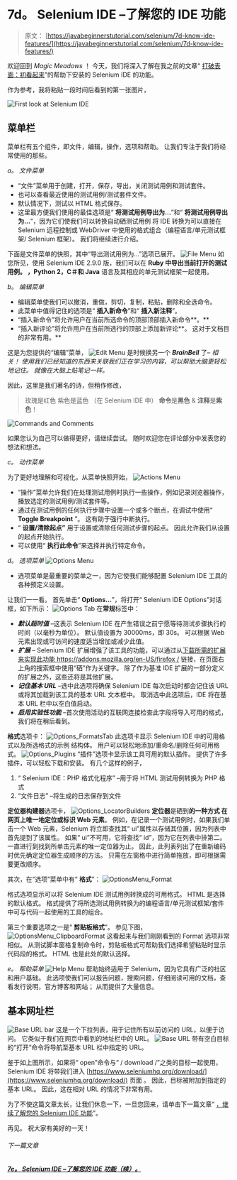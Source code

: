 # 7d。 Selenium IDE –了解您的 IDE 功能

> 原文： [https://javabeginnerstutorial.com/selenium/7d-know-ide-features/](https://javabeginnerstutorial.com/selenium/7d-know-ide-features/)

欢迎回到 *Magic Meadows* ！ 今天，我们将深入了解在我之前的文章“ [打破表面：初看起来](https://javabeginnerstutorial.com/selenium/7c-selenium-ide-first-look/)”的帮助下安装的 Selenium IDE 的功能。

作为参考，我将粘贴一段时间后看到的第一张图片，

![First look at Selenium IDE](img/0b1859fc1dff08f5d01ed4a47dd795e2.png)

## 菜单栏

菜单栏有五个组件，即文件，编辑，操作，选项和帮助。 让我们专注于我们将经常使用的那些。

*a。 文件菜单*

*   “文件”菜单用于创建，打开，保存，导出，关闭测试用例和测试套件。
*   也可以查看最近使用的测试用例/测试套件文件。
*   默认情况下，测试以 HTML 格式保存。
*   这里最方便我们使用的最佳选项是“ **将测试用例导出为…**”和“ **将测试用例导出为…**”，因为它们使我们可以转换自动硒测试用例 将 IDE 转换为可以直接在 Selenium 远程控制或 WebDriver 中使用的格式组合（编程语言/单元测试框架/ Selenium 框架）。 我们将继续进行介绍。

下面是文件菜单的快照，其中“导出测试用例为...”选项已展开。
![File Menu](img/24895708c6a299029d9c518a1af06eba.png)
如您所见，使用 Selenium IDE 2.9.0 版，我们可以在 **Ruby 中导出当前打开的测试用例。 ，Python 2，C＃和 Java** 语言及其相应的单元测试框架一起使用。

*b。 编辑菜单*

*   编辑菜单使我们可以撤消，重做，剪切，复制，粘贴，删除和全选命令。
*   此菜单中值得记住的选项是“ **插入新命令**”和“ **插入新注释**”。
*   “插入新命令”将允许用户在当前所选命令的顶部顶部插入新命令**。**
*   “插入新评论”将允许用户在当前所选行的顶部上添加新评论**。 这对于文档目的非常有用。**

这是为您提供的“编辑”菜单，
![Edit Menu](img/bca40d632ffeab3c1eea07bbae13700a.png)
是时候换另一个 ***BrainBell*** 了– *相关！ 使用我们已经知道的东西来关联我们正在学习的内容，可以帮助大脑更轻松地记住。 就像在大脑上贴笔记一样。*

因此，这里是我们著名的诗，但稍作修改，

> 玫瑰是红色
> 紫色是蓝色
> （在 Selenium IDE 中）
> **命令**是**黑色** &
> **注释**是**紫色**！

![Commands and Comments](img/027159fc862804c312b3dcefb97f1496.png)

如果您认为自己可以做得更好，请继续尝试。 随时欢迎您在评论部分中发表您的想法和想法。

*c。 动作菜单*

为了更好地理解和可视化，从菜单快照开始，
![Actions Menu](img/0ef083347d6650137f2f24ba150ed92d.png)

*   “操作”菜单允许我们在处理测试用例时执行一些操作，例如记录浏览器操作，播放选定的测试用例/测试套件等。
*   通过在测试用例的任何执行步骤中设置一个或多个断点，在调试中使用“ **Toggle Breakpoint** ”。 这有助于强行中断执行。
*   “ **设置/清除起点”** 用于设置或清除任何测试步骤的起点。 因此允许我们从设置的起点开始执行。
*   可以使用“ **执行此命令**”来选择并执行特定命令。

*d。 选项菜单*
![Options Menu](img/87ab0a72b2a9fec67ca7da2c2321179a.png)

*   选项菜单是最重要的菜单之一，因为它使我们能够配置 Selenium IDE 工具的各种预定义设置。

让我们一一看。 首先单击“ **Options…**”，将打开“ Selenium IDE Options”对话框，如下所示：
![Options Tab](img/623b4cf4e5686cd55858863954e6a1fd.png)
在**常规**标签中：

*   ***默认超时值*** –这表示 Selenium IDE 在产生错误之前宁愿等待测试步骤执行的时间（以毫秒为单位）。 默认值设置为 30000ms，即 30s。 可以根据 Web 元素出现或可访问的速度适当增加或减少此值。
*   ***扩展*** – Selenium IDE 扩展增强了该工具的功能，可以通过从[下载所需的扩展来实现此功能 https://addons.mozilla.org/en-US/firefox /](https://addons.mozilla.org/en-US/firefox/) 链接，在页面右上角的搜索框中使用“硒”作为关键字。 除了作为基准 IDE 扩展的一部分定义的扩展之外，这些还将是其他扩展。
*   ***记住基本 URL*** –选中此选项将确保 Selenium IDE 每次启动时都会记住该 URL 或将其加载到该工具的基本 URL 文本框中。 取消选中此选项后，IDE 将在基本 URL 栏中以空白值启动。
*   ***启用实验性功能*** –首次使用活动的互联网连接检查此字段将导入可用的格式，我们将在稍后看到。

**格式**选项卡：
![Options_FormatsTab](img/b91c63027b049273e73b7783b205df00.png)
此选项卡显示 Selenium IDE 中的可用格式以及所选格式的示例 结构体。 用户可以轻松地添加/重命名/删除任何可用格式。
![Options_Plugins](img/ea86a0c33f4595b96ebf8389efba551c.png)
“插件”选项卡显示该工具可用的默认插件。 提供了许多插件，可以轻松下载和安装。 有几个这样的例子，

1.  “ Selenium IDE：PHP 格式化程序” –用于将 HTML 测试用例转换为 PHP 格式
2.  “文件日志” –将生成的日志保存到文件

**定位器构建器**选项卡，
![Options_LocatorBuilders](img/970e1bb1d3fd6e74193fcd41c704bcce.png)
**定位器**是硒到**的一种方式 在网页上唯一地定位或标识 Web 元素**。 例如，在记录一个测试用例时，如果我们单击一个 Web 元素，Selenium 将立即查找其“ ui”属性以存储其位置，因为列表中首先提到了该属性。 如果“ ui”不可用，它将查找“ id”，因为它在列表中排第二。 一直进行到找到所单击元素的唯一定位器为止。 因此，此列表列出了在重新编码时优先确定定位器生成顺序的方法。 只需在左窗格中进行简单拖放，即可根据需要更改顺序。

其次，在“选项”菜单中有“ **格式**”：
![OptionsMenu_Format](img/f1ac189be99456f3852546d22bceee05.png)

格式选项显示可以将 Selenium IDE 测试用例转换成的可用格式。 HTML 是选择的默认格式。 格式提供了将所选测试用例转换为的编程语言/单元测试框架/套件中可与代码一起使用的工具的组合。

第三个重要选项之一是“ **剪贴板格式**”。 参见下图，
![OptionsMenu_ClipboardFormat](img/d2544d9cf0a5178d9c6f7aea01486e9e.png)
这看起来与我们刚刚看到的 Format 选项非常相似。 从测试脚本窗格复制命令时，剪贴板格式可帮助我们选择希望粘贴时显示代码段的格式。 HTML 也是此处的默认选择。

*e。 帮助菜单*
![Help Menu](img/66e467f0cf631aade2cc71c969cef3bb.png)
帮助始终适用于 Selenium，因为它具有广泛的社区和用户基础。 此选项使我们可以报告问题，搜索问题，仔细阅读可用的文档，查看发行说明，官方博客和网站； 从而提供了大量信息。

## 基本网址栏

![Base URL bar](img/f58ed60988d224a39a032469cfea7e46.png)
这是一个下拉列表，用于记住所有以前访问的 URL，以便于访问。 它类似于我们在网页中看到的地址栏中的 URL。
![Base URL](img/7cbf0ddbfad878b8585cb6e316c11fb4.png)
带有空白目标的“打开”命令将导航至基本 URL 栏中指定的 URL。

鉴于如上图所示，如果将“ open”命令与“ / download /”之类的目标一起使用，Selenium IDE 将带我们进入 [https://www.seleniumhq.org/download/](https://www.seleniumhq.org/download/) 页面 。 因此，目标被附加到指定的基本 URL。 因此，这在相对 URL 的情况下非常有用。

为了不使这篇文章太长，让我们休息一下，一旦您回来，请单击下一篇文章“ [，继续了解您的 Selenium IDE 功能](https://javabeginnerstutorial.com/selenium/ide-know-ide-features-contd/)”。

再见。 祝大家有美好的一天！

###### 下一篇文章

##### [7e。 Selenium IDE –了解您的 IDE 功能（续）。](https://javabeginnerstutorial.com/selenium/ide-know-ide-features-contd/ "7e. Selenium IDE – Know your IDE features Contd.")